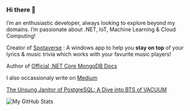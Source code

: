 ### Hi there 👋

I’m an enthusiastic developer, always looking to explore beyond my domains. I’m passionate
about .NET, IoT, Machine Learning & Cloud Computing!

Creator of [Spotaverse](https://www.microsoft.com/store/productId/9P0SV62435TW) : A windows app to help you **stay on top** of your lyrics & music trivia which works with your favurite music players!

Author of [Official .NET Core MongoDB Docs](https://docs.microsoft.com/en-us/aspnet/core/tutorials/first-mongo-app?view=aspnetcore-3.1&tabs=visual-studio)

I also occassionaly write on [Medium](https://medium.com/@K2Prk)

[The Unsung Janitor of PostgreSQL: A Dive into BTS of VACUUM](https://medium.com/@K2Prk/the-unsung-janitor-of-postgresql-a-dive-into-bts-of-vacuum-3fe1f53ddaec)

![My GitHub Stats](https://github-readme-stats.vercel.app/api?username=prkhandelwal&show_icons=true_color=fff&icon_color=037AFE&text_color=000000&bg_color=ffffff)

<!--
**prkhandelwal/prkhandelwal** is a ✨ _special_ ✨ repository because its `README.md` (this file) appears on your GitHub profile.

Here are some ideas to get you started:

- 🔭 I’m currently working on ...
- 🌱 I’m currently learning ...
- 👯 I’m looking to collaborate on ...
- 🤔 I’m looking for help with ...
- 💬 Ask me about ...
- 📫 How to reach me: ...
- 😄 Pronouns: ...
- ⚡ Fun fact: ...
-->
